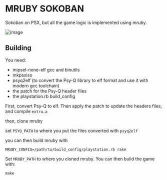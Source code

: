 # MRUBY SOKOBAN

Sokoban on PSX, but all the game logic is implemented using mruby.

![image](https://github.com/vivi168/mrbskb/assets/1566422/aefc32ea-b8e4-4482-bb24-7d807f263811)


## Building

You need:

- mipsel-none-elf gcc and binutils
- mkpsxiso
- psyq2elf (to convert the Psy-Q library to elf format and use it with modern gcc toolchain)
- the patch for the Psy-Q header files
- the playstation.rb build_config

First, convert Psy-Q to elf. Then apply the patch to update the headers files, and compile `extra.a`

then, clone mruby

set `PSYQ_PATH` to where you put the files converted with `psyq2elf`

you can then build mruby with

```
MRUBY_CONFIG=/path/to/build_config/playstation.rb rake
```

Set `MRUBY_PATH` to where you cloned mruby. You can then build the game with:

```
make
```

